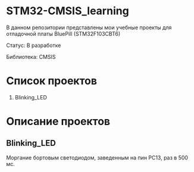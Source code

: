 # STM32-CMSIS_learning
В данном репозитории представлены мои учебные проекты для отладочной платы BluePill (STM32F103CBT6)

Статус: В разработке

Библиотека: CMSIS

# Список проектов
1. Blinking_LED

# Описание проектов
## Blinking_LED
Моргание бортовым светодиодом, заведенным на пин PC13, раз в 500 мс.

